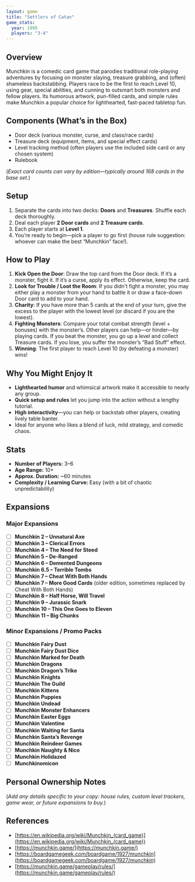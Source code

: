 ```yaml
---
layout: game
title: "Settlers of Catan"
game_stats:
  year: 1995
  players: "3-4"
---
```


## Overview
Munchkin is a comedic card game that parodies traditional role-playing adventures by focusing on monster slaying, treasure grabbing, and (often) shameless backstabbing. Players race to be the first to reach Level 10, using gear, special abilities, and cunning to outsmart both monsters and fellow players. Its humorous artwork, pun-filled cards, and simple rules make Munchkin a popular choice for lighthearted, fast-paced tabletop fun.

## Components (What’s in the Box)
- Door deck (various monster, curse, and class/race cards)
- Treasure deck (equipment, items, and special effect cards)
- Level tracking method (often players use the included side card or any chosen system)
- Rulebook

(*Exact card counts can vary by edition—typically around 168 cards in the base set.*)

## Setup
1. Separate the cards into two decks: **Doors** and **Treasures**. Shuffle each deck thoroughly.
2. Deal each player **2 Door cards** and **2 Treasure cards**.
3. Each player starts at **Level 1**.
4. You’re ready to begin—pick a player to go first (house rule suggestion: whoever can make the best “Munchkin” face!).

## How to Play
1. **Kick Open the Door**: Draw the top card from the Door deck. If it’s a monster, fight it. If it’s a curse, apply its effect. Otherwise, keep the card.
2. **Look for Trouble / Loot the Room**: If you didn’t fight a monster, you may either play a monster from your hand to battle it or draw a face-down Door card to add to your hand.
3. **Charity**: If you have more than 5 cards at the end of your turn, give the excess to the player with the lowest level (or discard if you are the lowest).
4. **Fighting Monsters**: Compare your total combat strength (level + bonuses) with the monster’s. Other players can help—or hinder—by playing cards. If you beat the monster, you go up a level and collect Treasure cards. If you lose, you suffer the monster’s “Bad Stuff” effect.
5. **Winning**: The first player to reach Level 10 (by defeating a monster) wins!

## Why You Might Enjoy It
- **Lighthearted humor** and whimsical artwork make it accessible to nearly any group.
- **Quick setup and rules** let you jump into the action without a lengthy tutorial.
- **High interactivity**—you can help or backstab other players, creating lively table banter.
- Ideal for anyone who likes a blend of luck, mild strategy, and comedic chaos.

## Stats
- **Number of Players:** 3–6
- **Age Range:** 10+
- **Approx. Duration:** ~60 minutes
- **Complexity / Learning Curve:** Easy (with a bit of chaotic unpredictability)

## Expansions

### Major Expansions
- [ ] **Munchkin 2 – Unnatural Axe**
- [ ] **Munchkin 3 – Clerical Errors**
- [ ] **Munchkin 4 – The Need for Steed**
- [ ] **Munchkin 5 – De-Ranged**
- [ ] **Munchkin 6 – Demented Dungeons**
- [ ] **Munchkin 6.5 – Terrible Tombs**
- [ ] **Munchkin 7 – Cheat With Both Hands**
- [ ] **Munchkin 7 – More Good Cards** (older edition, sometimes replaced by Cheat With Both Hands)
- [ ] **Munchkin 8 – Half Horse, Will Travel**
- [ ] **Munchkin 9 – Jurassic Snark**
- [ ] **Munchkin 10 – This One Goes to Eleven**
- [ ] **Munchkin 11 – Big Chunks**

### Minor Expansions / Promo Packs
- [ ] **Munchkin Fairy Dust**
- [ ] **Munchkin Fairy Dust Dice**
- [ ] **Munchkin Marked for Death**
- [ ] **Munchkin Dragons**
- [ ] **Munchkin Dragon’s Trike**
- [ ] **Munchkin Knights**
- [ ] **Munchkin The Guild**
- [ ] **Munchkin Kittens**
- [ ] **Munchkin Puppies**
- [ ] **Munchkin Undead**
- [ ] **Munchkin Monster Enhancers**
- [ ] **Munchkin Easter Eggs**
- [ ] **Munchkin Valentine**
- [ ] **Munchkin Waiting for Santa**
- [ ] **Munchkin Santa’s Revenge**
- [ ] **Munchkin Reindeer Games**
- [ ] **Munchkin Naughty & Nice**
- [ ] **Munchkin Holidazed**
- [ ] **Munchkinomicon**

## Personal Ownership Notes
(*Add any details specific to your copy: house rules, custom level trackers, game wear, or future expansions to buy.*)

## References
- [https://en.wikipedia.org/wiki/Munchkin_(card_game)](https://en.wikipedia.org/wiki/Munchkin_(card_game))
- [https://munchkin.game/](https://munchkin.game/)
- [https://boardgamegeek.com/boardgame/1927/munchkin](https://boardgamegeek.com/boardgame/1927/munchkin)
- [https://munchkin.game/gameplay/rules/](https://munchkin.game/gameplay/rules/)
